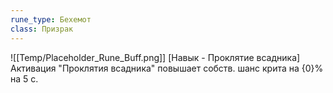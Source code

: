 ```yaml
---
rune_type: Бехемот
class: Призрак
---
```

![[Temp/Placeholder_Rune_Buff.png]]
[Навык - Проклятие всадника] Активация "Проклятия всадника" повышает собств. шанс крита на {0}% на 5 с.
